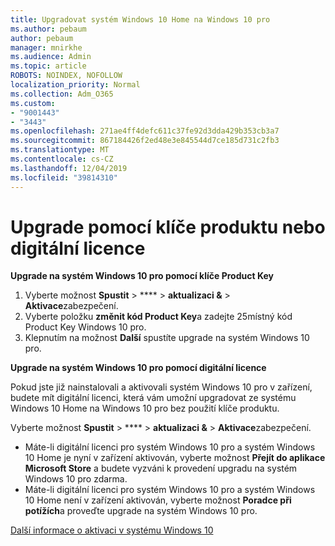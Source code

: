 ```yaml
---
title: Upgradovat systém Windows 10 Home na Windows 10 pro
ms.author: pebaum
author: pebaum
manager: mnirkhe
ms.audience: Admin
ms.topic: article
ROBOTS: NOINDEX, NOFOLLOW
localization_priority: Normal
ms.collection: Adm_O365
ms.custom:
- "9001443"
- "3443"
ms.openlocfilehash: 271ae4ff4defc611c37fe92d3dda429b353cb3a7
ms.sourcegitcommit: 867184426f2ed48e3e845544d7ce185d731c2fb3
ms.translationtype: MT
ms.contentlocale: cs-CZ
ms.lasthandoff: 12/04/2019
ms.locfileid: "39814310"
---
```

# <a name="upgrade-using-either-a-product-key-or-a-digital-license"></a>Upgrade pomocí klíče produktu nebo digitální licence

**Upgrade na systém Windows 10 pro pomocí klíče Product Key**

1. Vyberte možnost **Spustit** > **** > **aktualizaci &** > **Aktivace**zabezpečení.
2. Vyberte položku **změnit kód Product Key**a zadejte 25místný kód Product Key Windows 10 pro.
3. Klepnutím na možnost **Další** spustíte upgrade na systém Windows 10 pro.

**Upgrade na systém Windows 10 pro pomocí digitální licence**

Pokud jste již nainstalovali a aktivovali systém Windows 10 pro v zařízení, budete mít digitální licenci, která vám umožní upgradovat ze systému Windows 10 Home na Windows 10 pro bez použití klíče produktu.

Vyberte možnost **Spustit** > **** > **aktualizaci &** > **Aktivace**zabezpečení.

- Máte-li digitální licenci pro systém Windows 10 pro a systém Windows 10 Home je nyní v zařízení aktivován, vyberte možnost **Přejít do aplikace Microsoft Store** a budete vyzváni k provedení upgradu na systém Windows 10 pro zdarma.
- Máte-li digitální licenci pro systém Windows 10 pro a systém Windows 10 Home není v zařízení aktivován, vyberte možnost **Poradce při potížích**a proveďte upgrade na systém Windows 10 pro.

[Další informace o aktivaci v systému Windows 10](https://support.microsoft.com/help/12440)